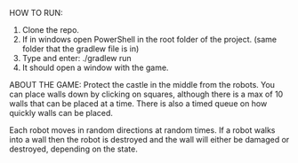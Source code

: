 HOW TO RUN:
  1. Clone the repo.
  2. If in windows open PowerShell in the root folder of the project. (same folder that the gradlew file is in)
  3. Type and enter:
       ./gradlew run
  4. It should open a window with the game.

ABOUT THE GAME:
  Protect the castle in the middle from the robots. You can place walls down by clicking on squares,
  although there is a max of 10 walls that can be placed at a time. There is also a timed queue on
  how quickly walls can be placed.

  Each robot moves in random directions at random times. If a robot walks into a wall then the robot is destroyed
  and the wall will either be damaged or destroyed, depending on the state.
